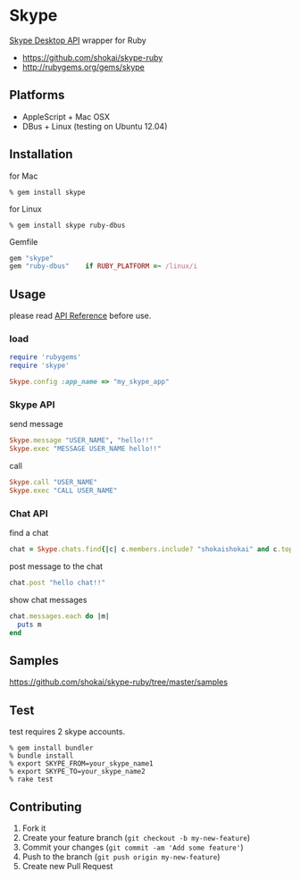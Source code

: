 Skype
=====
[Skype Desktop API](http://dev.skype.com/desktop-api-reference) wrapper for Ruby

- https://github.com/shokai/skype-ruby
- http://rubygems.org/gems/skype


Platforms
---------
- AppleScript + Mac OSX
- DBus + Linux (testing on Ubuntu 12.04)


Installation
------------

for Mac

    % gem install skype

for Linux

    % gem install skype ruby-dbus

Gemfile
```ruby
gem "skype"
gem "ruby-dbus"    if RUBY_PLATFORM =~ /linux/i
```

Usage
-----
please read [API Reference](http://dev.skype.com/desktop-api-reference) before use.

### load
```ruby
require 'rubygems'
require 'skype'

Skype.config :app_name => "my_skype_app"
```

### Skype API

send message
```ruby
Skype.message "USER_NAME", "hello!!"
Skype.exec "MESSAGE USER_NAME hello!!"
```

call
```ruby
Skype.call "USER_NAME"
Skype.exec "CALL USER_NAME"
```

### Chat API

find a chat
```ruby
chat = Skype.chats.find{|c| c.members.include? "shokaishokai" and c.topic =~ /testchat/ }
```

post message to the chat
```ruby
chat.post "hello chat!!"
```

show chat messages
```ruby
chat.messages.each do |m|
  puts m
end
```

Samples
-------
https://github.com/shokai/skype-ruby/tree/master/samples


Test
----
test requires 2 skype accounts.

    % gem install bundler
    % bundle install
    % export SKYPE_FROM=your_skype_name1
    % export SKYPE_TO=your_skype_name2
    % rake test


Contributing
------------
1. Fork it
2. Create your feature branch (`git checkout -b my-new-feature`)
3. Commit your changes (`git commit -am 'Add some feature'`)
4. Push to the branch (`git push origin my-new-feature`)
5. Create new Pull Request
